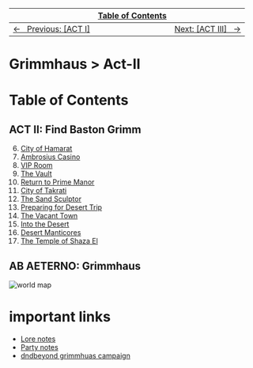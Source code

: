<style>table { width: 100%;}</style>

| | [Table of Contents](/grimmhaus/README.md) | |
| :--- | :----: | ---: |
| [&larr; &nbsp; Previous: [ACT I]](/grimmhaus/act-I/) | | [Next: [ACT III] &nbsp; &rarr;](/grimmhaus/act-III/) |


# Grimmhaus > Act-II

# Table of Contents 
## ACT II: Find Baston Grimm
6. [City of Hamarat](../act-II/23-7-17.md)
7. [Ambrosius Casino](../act-II/23-7-26.md)
8. [VIP Room](../act-II/23-8-2.md)
9. [The Vault](../act-II/23-8-7.md)
10. [Return to Prime Manor](../act-II/23-8-16.md)
11. [City of Takrati](../act-II/23-8-23.md)
12. [The Sand Sculptor](../act-II/23-8-30.md)
13. [Preparing for Desert Trip](../act-II/23-9-6.md)
14. [The Vacant Town](../act-II/23-9-13.md)
15. [Into the Desert](../act-II/23-9-20.md)
16. [Desert Manticores](../act-II/23-9-27.md)
17. [The Temple of Shaza El](../act-II/23-9-13.md)

## AB AETERNO: Grimmhaus
![world map](../../assets/Ab_Aeterno_World_Map.png)

# important links
- [Lore notes](../lore.md)
- [Party notes](../party.md)
- [dndbeyond grimmhuas campaign](https://www.dndbeyond.com/campaigns/4131697)
 